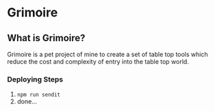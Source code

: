 # Grimoire

## What is Grimoire?
Grimoire is a pet project of mine to create a set of table top tools which reduce the cost and complexity of entry into the table top world.

### Deploying Steps
1. ```npm run sendit```
2. done...
